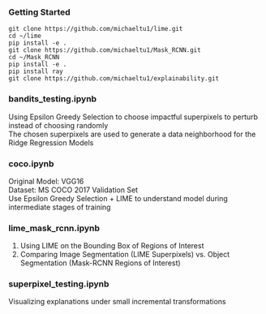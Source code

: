### Getting Started

```
git clone https://github.com/michaeltu1/lime.git
cd ~/lime
pip install -e .
git clone https://github.com/michaeltu1/Mask_RCNN.git
cd ~/Mask_RCNN
pip install -e .
pip install ray
git clone https://github.com/michaeltu1/explainability.git
```
  
### bandits_testing.ipynb
Using Epsilon Greedy Selection to choose impactful superpixels to perturb instead of choosing randomly  
The chosen superpixels are used to generate a data neighborhood for the Ridge Regression Models  

### coco.ipynb
Original Model: VGG16  
Dataset: MS COCO 2017 Validation Set  
Use Epsilon Greedy Selection + LIME to understand model during intermediate stages of training  

### lime_mask_rcnn.ipynb
1. Using LIME on the Bounding Box of Regions of Interest  
2. Comparing Image Segmentation (LIME Superpixels) vs. Object Segmentation (Mask-RCNN Regions of Interest)  

### superpixel_testing.ipynb
Visualizing explanations under small incremental transformations  
